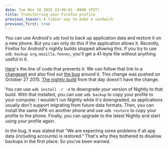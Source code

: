```yaml
---
date: Tue Nov 10 2015 23:46:01 -0800 (PST)
title: Transferring your Firefox profile
previous_teaser: A tidier way to make a sandwich
previous_first: true
---
```

You can use Android's `adb` tool to back up application data and restore it on a new phone.
But you can only do this if the application allows it.
Recently, Firefox for Android's nightly builds stopped allowing this.
If you try to use `adb backup org.mozilla.fennec`, you'll get a 41-byte file without anything useful in it.

[Here](http://hg.mozilla.org/mozilla-central/annotate/cc473fe5dc51/mobile/android/base/AndroidManifest.xml.in#l94)'s the line of code that prevents it.
We can follow that link to a [changeset](http://hg.mozilla.org/mozilla-central/rev/d5e6dc2b693c) and also find out [the bug](https://bugzilla.mozilla.org/show_bug.cgi?id=1190375) around it.
This change was pushed on October 27 2015.
[The nightly build](http://ftp.mozilla.org/pub/mobile/nightly/2015/10/2015-10-27-03-02-39-mozilla-central-android-api-11/) from that day doesn't have the change.

You can use `adb install -r -d` to downgrade your version of Nightly to that build.
With that installed, you can use `adb backup` to copy your profile to your computer.
I wouldn't run Nightly while it's downgraded, as applications usually don't support migrating from future data formats.
Then, you can install the same APK on another phone and use `adb restore` to copy your profile to the phone.
Finally, you can upgrade to the latest Nightly and start using your profile again.

In the bug, it was stated that "We are expecting some problems if all app data (including accounts) is restored."
That's why they bothered to disallow backups in the first place.
So you've been warned.
